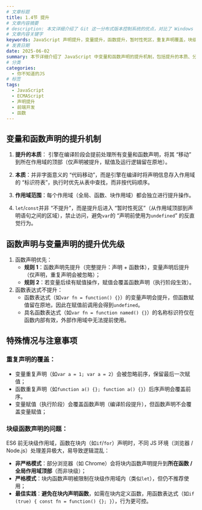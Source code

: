 ```yaml
---
# 文章标题
title: 1.4节 提升
# 文章内容摘要
# description: 本文详细介绍了 Git 这一分布式版本控制系统的优点，对比了 Windows 与 macOS/Linux 系统下的常用命令，讲解了 vim 操作模式及常用命令，还阐述了 Git 的基本配置、特定项目配置和命令缩写设置等内容。
# 文章内容关键字
keywords: JavaScript 声明提升，变量提升，函数提升，暂时性死区，重复声明覆盖，块级函数声明
# 发表日期
date: 2025-06-02
summary: 本节详细介绍了 JavaScript 中变量和函数声明的提升机制，包括提升的本质、分类、优先级、特殊情况及注意事项。通过学习这些内容，读者可以更好地理解 JavaScript 代码的执行顺序和作用域规则。
# 分类
categories:
  - 你不知道的JS
# 标签
tags:
  - JavaScript
  - ECMAScript
  - 声明提升
  - 前端开发
  - 函数
---
```


## 变量和函数声明的提升机制

1. **提升的本质**：
   引擎在编译阶段会提前处理所有变量和函数声明，将其 “移动” 到所在作用域的顶部（仅声明被提升，赋值及运行逻辑留在原地）。
2. **本质**：并非字面意义的 “代码移动”，而是引擎在编译时将声明信息存入作用域的 “标识符表”，执行时优先从表中查找，而非按代码顺序。

3. **作用域范围**：每个作用域（全局、函数、块作用域）都会独立进行提升操作。
4. `let`/`const`并非 “不提升”，而是提升后进入 “暂时性死区”（从作用域顶部到声明语句之间的区域），禁止访问，避免`var`的 “声明前使用为`undefined`” 的反直觉行为。

## 函数声明与变量声明的提升优先级

1. 函数声明优先：
   - **规则 1**：函数声明先提升（完整提升：声明 + 函数体），变量声明后提升（仅声明，重复声明会被忽略）；
   - **规则 2**：若变量后续有赋值操作，赋值会覆盖函数声明（执行阶段生效）。
2. 函数表达式不提升：
   - 函数表达式（如`var fn = function() {}`）的变量声明会提升，但函数赋值留在原地，因此在赋值前调用会得到`undefined`。
   - 具名函数表达式（如`var fn = function named() {}`）的名称标识符仅在函数内部有效，外部作用域中无法提前使用。

## 特殊情况与注意事项

### 重复声明的覆盖：

- 变量重复声明（如`var a = 1; var a = 2`）会被忽略前序，保留最后一次赋值；
- 函数重复声明（如`function a() {}; function a() {}`）后序声明会覆盖前序。
- 变量赋值（执行阶段）会覆盖函数声明（编译阶段提升），但函数声明不会覆盖变量赋值；

### 块级函数声明的问题：

ES6 前无块级作用域，函数在块内（如`if`/`for`）声明时，不同 JS 环境（浏览器 / Node.js）处理差异极大，易导致逻辑混乱：

- **非严格模式**：部分浏览器（如 Chrome）会将块内函数声明提升到**所在函数 / 全局作用域顶部**（而非块级）；
- **严格模式**：块内函数声明被限制在块级作用域内（类似`let`），但仍不推荐使用；
- **最佳实践**：**避免在块内声明函数**，如需在块内定义函数，用函数表达式（如`if (true) { const fn = function() {}; }`），行为更可控。
